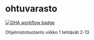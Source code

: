 # ohtuvarasto
[![GHA workflow badge](https://github.com/froghoarder/ohtuvarasto/workflows/CI/badge.svg)](https://github.com/froghoarder/ohtuvarasto/actions)

Ohjelmistotuotanto viikko 1 tehtävät 2-13
